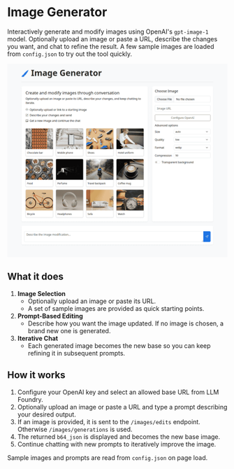 # Image Generator

Interactively generate and modify images using OpenAI's `gpt-image-1` model. Optionally upload an image or paste a URL, describe the changes you want, and chat to refine the result. A few sample images are loaded from `config.json` to try out the tool quickly.

![Screenshot](screenshot.webp)

## What it does

1. **Image Selection**
   - Optionally upload an image or paste its URL.
   - A set of sample images are provided as quick starting points.
2. **Prompt-Based Editing**
   - Describe how you want the image updated. If no image is chosen, a brand new one is generated.
3. **Iterative Chat**
   - Each generated image becomes the new base so you can keep refining it in subsequent prompts.

## How it works

1. Configure your OpenAI key and select an allowed base URL from LLM Foundry.
2. Optionally upload an image or paste a URL and type a prompt describing your desired output.
3. If an image is provided, it is sent to the `/images/edits` endpoint. Otherwise `/images/generations` is used.
4. The returned `b64_json` is displayed and becomes the new base image.
5. Continue chatting with new prompts to iteratively improve the image.

Sample images and prompts are read from `config.json` on page load.

